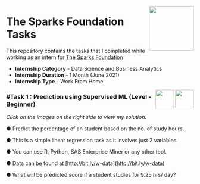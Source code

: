 [<img align = right height = 120 width = 120 src = https://www.thesparksfoundationsingapore.org/images/logo_small.png>](https://www.thesparksfoundationsingapore.org/)

#  The Sparks Foundation Tasks

This repository contains the tasks that I completed while working as an intern for [The Sparks Foundation](https://www.thesparksfoundationsingapore.org/)
- **Internship Category** - Data Science and Business Analytics
- **Internship Duration** - 1 Month (June 2021)
- **Internship Type** - Work From Home

[<img align = right height = 50 width = 50 src = https://static-exp1.licdn.com/sc/h/8zliikpi39umlw2wr99gu4a0u>](https://www.linkedin.com/posts/sheik-mohideen-1b2554191_task1-gripjune21-datascience-activity-6807612058541035520-yRip)
[<img align = right height = 50 width = 50 src = https://cdn1.iconfinder.com/data/icons/data-science-flat-1/64/data-analysis-inspection-zoom-information-science-512.png>](https://github.com/sheiktrix/The-Sparks-Foundation-Tasks/blob/b6d1bbdc7f72d6eba0d5fd10a06961b47a379ae1/Task%201.ipynb)

### #Task 1 : Prediction using Supervised ML (Level - Beginner)
_Click on the images on the right side to view my solution._

● Predict the percentage of an student based on the no. of study hours.

● This is a simple linear regression task as it involves just 2 variables.

● You can use R, Python, SAS Enterprise Miner or any other tool.

● Data can be found at [http://bit.ly/w-data](http://bit.ly/w-data)

● What will be predicted score if a student studies for 9.25 hrs/ day?
